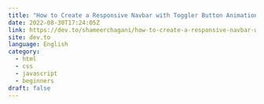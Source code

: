 ```yaml
---
title: "How to Create a Responsive Navbar with Toggler Button Animation Using Flexbox?"
date: 2022-08-30T17:24:05Z
link: https://dev.to/shameerchagani/how-to-create-a-responsive-navbar-with-toggler-button-animation-using-flexbox-2ik2?utm_medium=RSS&utm_source=news.12bit.vn
site: dev.to
language: English
category:
  - html
  - css
  - javascript
  - beginners
draft: false
---
```

